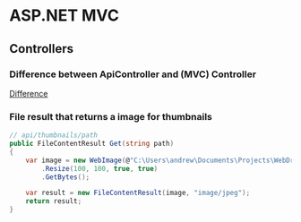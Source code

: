 # ASP.NET MVC

## Controllers

### Difference between ApiController and (MVC) Controller

[Difference](http://stackoverflow.com/questions/9494966/difference-between-apicontroller-and-controller-in-asp-net-mvc?rq=1)


### File result that returns a image for thumbnails

```csharp
// api/thumbnails/path
public FileContentResult Get(string path)
{
    var image = new WebImage(@"C:\Users\andrew\Documents\Projects\WebDrive\WebDrive\Images\Desert.jpg")
        .Resize(100, 100, true, true)
        .GetBytes();

    var result = new FileContentResult(image, "image/jpeg");
    return result;
}

```